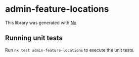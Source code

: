 # admin-feature-locations

This library was generated with [Nx](https://nx.dev).

## Running unit tests

Run `nx test admin-feature-locations` to execute the unit tests.
